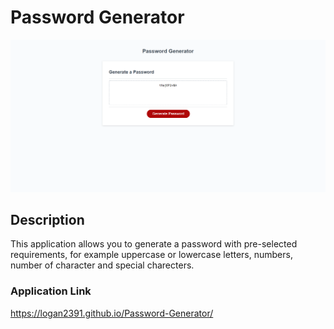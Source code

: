 # Password Generator
![Password Generator with generated password present](./assets/screenshot.png)
## Description
This application allows you to generate a password with pre-selected requirements, for example uppercase or lowercase letters, numbers, number of character and special charecters.
### Application Link
https://logan2391.github.io/Password-Generator/